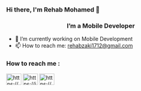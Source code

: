 ### Hi there, I'm Rehab Mohamed 👋
<h3 align="center">I’m a Mobile Developer</h3>


- 🔭 I’m currently working on Mobile Development
- 📫 How to reach me: rehabzaki1712@gmail.com

<h3 align="left">How to reach me :</h3>
<p align="left">
<a href="https://www.linkedin.com/in/rehab-zaki-23a4b1214" target="blank"><img align="center" src="https://raw.githubusercontent.com/rahuldkjain/github-profile-readme-generator/master/src/images/icons/Social/linked-in-alt.svg" alt="https://www.linkedin.com/in/rehab-zaki-23a4b1214" height="30" width="40" /></a>
<a href="https://instagram.com/rehabzaki.1712?igshid=YmMyMTA2M2Y=" target="blank"><img align="center" src="https://raw.githubusercontent.com/rahuldkjain/github-profile-readme-generator/master/src/images/icons/Social/instagram.svg" alt="https://instagram.com/rehabzaki.1712?igshid=YmMyMTA2M2Y=" height="30" width="40" /></a>
<a href="https://www.facebook.com/rehabzaki.1712" target="blank"><img align="center" src="https://raw.githubusercontent.com/rahuldkjain/github-profile-readme-generator/master/src/images/icons/Social/facebook.svg" alt="https://www.facebook.com/rehabzaki.1712" height="30" width="40" /></a>
</p>
